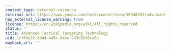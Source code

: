 ```yaml
---
content_type: external-resource
external_url: https://www.yumpu.com/en/document/view/16948491/advanced-tactical-targeting-technology-at3-advanced-darpa
has_external_license_warning: true
license: https://en.wikipedia.org/wiki/All_rights_reserved
status: ''
title: Advanced Tactical Targeting Technology
uid: 1cf69e22-8d44-445e-84ce-243c0830ca5a
wayback_url: ''
---
```


